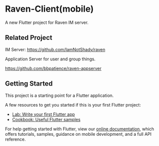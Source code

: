 # Raven-Client(mobile)

A new Flutter project for Raven IM server.

## Related Project
IM Server:
https://github.com/IamNotShady/raven

Application Server for user and group things.

https://github.com/bbpatience/raven-appserver

## Getting Started

This project is a starting point for a Flutter application.

A few resources to get you started if this is your first Flutter project:

- [Lab: Write your first Flutter app](https://flutter.io/docs/get-started/codelab)
- [Cookbook: Useful Flutter samples](https://flutter.io/docs/cookbook)

For help getting started with Flutter, view our 
[online documentation](https://flutter.io/docs), which offers tutorials, 
samples, guidance on mobile development, and a full API reference.
